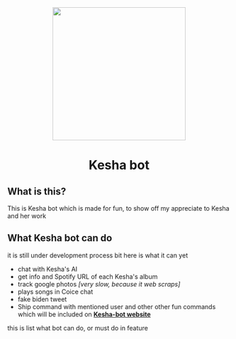 <div align="center">	
	<img src="https://i.ibb.co/sC29xr7/ab6761610000e5ebf271138f95fbe8188d909d50-modified.png" width="300">
<h1>Kesha bot</h1>
</div>

## What is this?

This is Kesha bot which is made for fun, to show off my appreciate to Kesha and her work

## What Kesha bot can do

it is still under development process bit here is what it can yet

* chat with Kesha's AI
* get info and Spotify URL of each Kesha's album
* track google photos *[very slow, because it web scraps]*
* plays songs in Coice chat
* fake biden tweet
* Ship command with mentioned user
and other other fun commands which will be included on **[Kesha-bot website](https://kesha.netlify.app/)**

 this is list what bot can do, or must do in feature
